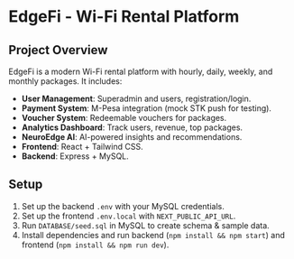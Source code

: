 # EdgeFi - Wi-Fi Rental Platform

## Project Overview
EdgeFi is a modern Wi-Fi rental platform with hourly, daily, weekly, and monthly packages. It includes:

- **User Management**: Superadmin and users, registration/login.
- **Payment System**: M-Pesa integration (mock STK push for testing).
- **Voucher System**: Redeemable vouchers for packages.
- **Analytics Dashboard**: Track users, revenue, top packages.
- **NeuroEdge AI**: AI-powered insights and recommendations.
- **Frontend**: React + Tailwind CSS.
- **Backend**: Express + MySQL.

## Setup
1. Set up the backend `.env` with your MySQL credentials.
2. Set up the frontend `.env.local` with `NEXT_PUBLIC_API_URL`.
3. Run `DATABASE/seed.sql` in MySQL to create schema & sample data.
4. Install dependencies and run backend (`npm install && npm start`) and frontend (`npm install && npm run dev`).
